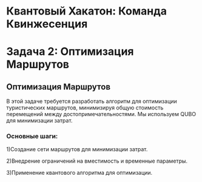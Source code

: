 # Квантовый Хакатон: Команда Квинжесенция
# Задача 2: Оптимизация Маршрутов

## Оптимизация Маршрутов
В этой задаче требуется разработать алгоритм для оптимизации туристических маршрутов, минимизируя общую стоимость перемещений между достопримечательностями. Мы используем QUBO для минимизации затрат.
### Основные шаги:
1)Создание сети маршрутов для минимизации затрат.

2)Внедрение ограничений на вместимость и временные параметры.

3)Применение квантового алгоритма для оптимизации.
